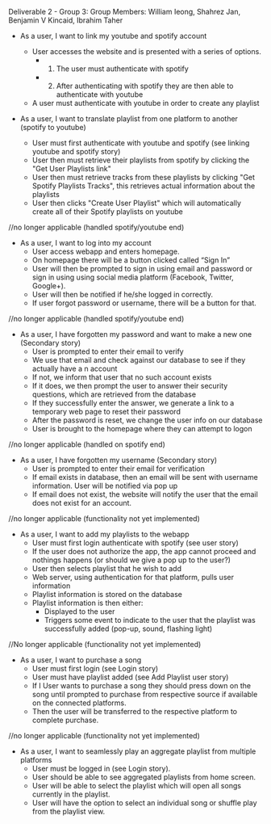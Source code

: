 ﻿Deliverable 2 - Group 3:
Group Members: William Ieong, Shahrez Jan, Benjamin V Kincaid, Ibrahim Taher

* As a user, I want to link my youtube and spotify account
   * User accesses the website and is presented with a series of options.
      * 1) The user must authenticate with spotify
      * 2) After authenticating with spotify they are then able to authenticate with youtube
   * A user must authenticate with youtube in order to create any playlist

 * As a user, I want to translate playlist from one platform to another (spotify to youtube)
   * User must first authenticate with youtube and spotify (see linking youtube and spotify story)
   * User then must retrieve their playlists from spotify by clicking the "Get User Playlists link"
   * User then must retrieve tracks from these playlists by clicking "Get Spotify Playlists Tracks", 
      this retrieves actual information about the playlists
   * User then clicks "Create User Playlist" which will automatically create all of their Spotify playlists on youtube

//no longer applicable (handled spotify/youtube end)
* As a user, I want to log into my account
   * User access webapp and enters homepage.
   * On homepage there will be a button clicked called “Sign In”
   * User will then be prompted to sign in using email and password or sign in using using social media platform (Facebook, Twitter, Google+).
   * User will then be notified if he/she logged in correctly.
   * If user forgot password or username, there will be a button for that.

//no longer applicable (handled spotify/youtube end)
* As a user, I have forgotten my password and want to make a new one (Secondary story)
   * User is prompted to enter their email to verify
   * We use that email and check against our database to see if they actually have a n account
   * If not, we inform that user that no such account exists
   * If it does, we then prompt the user to answer their security questions, which are retrieved from the database
   * If they successfully enter the answer, we generate a link to a temporary web page to reset their password
   * After the password is reset, we change the user info on our database
   * User is brought to the homepage where they can attempt to logon

//no longer applicable (handled on spotify end)
* As a user, I have forgotten my username (Secondary story)
   * User is prompted to enter their email for verification
   * If email exists in database, then an email will be sent with username information. User will be notified via pop up
   * If email does not exist, the website will notify the user that the email does not exist for an account.

//no longer applicable (functionality not yet implemented)
* As a user, I  want to add my playlists to the webapp
   * User must first login authenticate with spotify (see user story)
   * If the user does not authorize the app, the app cannot proceed and nothings happens (or should we give a pop up to the user?)
   * User then selects playlist that he wish to add
   * Web server, using authentication for that platform, pulls user information
   * Playlist information is stored on the database
   * Playlist information is then either:
      * Displayed to the user 
      * Triggers some event to indicate to the user that the playlist was successfully added (pop-up, sound, flashing light)


//No longer applicable (functionality not yet implemented)
* As a user, I want to purchase a song 
   * User must first login (see Login story)
   * User must have playlist added (see Add Playlist user story)
   * If I User wants to purchase a song they should press down on the song until prompted to purchase from respective source if available on the connected platforms.
   * Then the user will be transferred to the respective platform to complete purchase.

//no longer applicable (functionality not yet implemented)
* As a user, I want to seamlessly play an aggregate playlist from multiple platforms
   * User must be logged in (see Login story).
   * User should be able to see aggregated playlists from home screen.
   * User will be able to select the playlist which will open all songs currently in the playlist.
   * User will have the option to select an individual song or shuffle play from the playlist view.